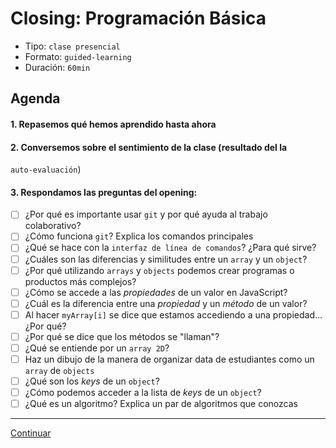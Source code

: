 # Closing: Programación Básica
- Tipo: `clase presencial`
- Formato: `guided-learning`
- Duración: `60min`

## Agenda

#### 1. Repasemos qué hemos aprendido hasta ahora

#### 2. Conversemos sobre el sentimiento de la clase (resultado del la
  `auto-evaluación`)

#### 3. Respondamos las preguntas del opening:
- [ ] ¿Por qué es importante usar `git` y por qué ayuda al trabajo colaborativo?
- [ ] ¿Cómo funciona `git`? Explica los comandos principales
- [ ] ¿Qué se hace con la `interfaz de línea de comandos`? ¿Para qué sirve?
- [ ] ¿Cuáles son las diferencias y similitudes entre un `array` y un `object`?
- [ ] ¿Por qué utilizando `arrays` y `objects` podemos crear programas o productos más complejos?
- [ ] ¿Cómo se accede a las _propiedades_ de un valor en JavaScript?
- [ ] ¿Cuál es la diferencia entre una _propiedad_ y un _método_ de un valor?
- [ ] Al hacer `myArray[i]` se dice que estamos accediendo a una propiedad... ¿Por qué?
- [ ] ¿Por qué se dice que los métodos se "llaman"?
- [ ] ¿Qué se entiende por un `array 2D`?
- [ ] Haz un dibujo de la manera de organizar data de estudiantes como un `array` de `objects`
- [ ] ¿Qué son los _keys_ de un `object`?
- [ ] ¿Cómo podemos acceder a la lista de _keys_ de un `object`?
- [ ] ¿Qué es un algoritmo? Explica un par de algoritmos que conozcas

***

[Continuar](../02-final-products/01-final-products.md)
